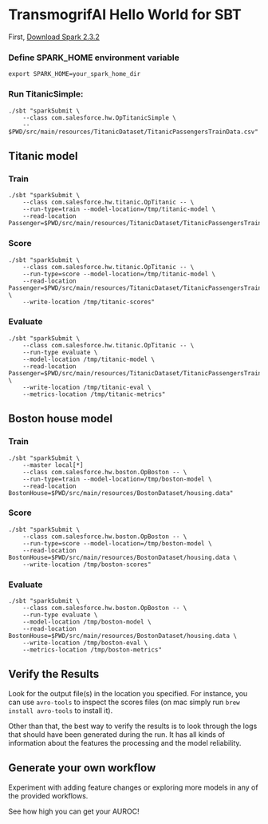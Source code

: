 # TransmogrifAI Hello World for SBT

First, [Download Spark 2.3.2](https://spark.apache.org/downloads.html)

### Define SPARK_HOME environment variable
```
export SPARK_HOME=your_spark_home_dir
```

### Run TitanicSimple:

```
./sbt "sparkSubmit \
    --class com.salesforce.hw.OpTitanicSimple \
    -- $PWD/src/main/resources/TitanicDataset/TitanicPassengersTrainData.csv"
```

## Titanic model

### Train
```
./sbt "sparkSubmit \
    --class com.salesforce.hw.titanic.OpTitanic -- \
    --run-type=train --model-location=/tmp/titanic-model \
    --read-location Passenger=$PWD/src/main/resources/TitanicDataset/TitanicPassengersTrainData.csv"
```

### Score
```
./sbt "sparkSubmit \
    --class com.salesforce.hw.titanic.OpTitanic -- \
    --run-type=score --model-location=/tmp/titanic-model \
    --read-location Passenger=$PWD/src/main/resources/TitanicDataset/TitanicPassengersTrainData.csv \
    --write-location /tmp/titanic-scores"
```

### Evaluate
```
./sbt "sparkSubmit \
    --class com.salesforce.hw.titanic.OpTitanic -- \
    --run-type evaluate \
    --model-location /tmp/titanic-model \
    --read-location Passenger=$PWD/src/main/resources/TitanicDataset/TitanicPassengersTrainData.csv \
    --write-location /tmp/titanic-eval \
    --metrics-location /tmp/titanic-metrics"
```

## Boston house model

### Train
```
./sbt "sparkSubmit \
    --master local[*]
    --class com.salesforce.hw.boston.OpBoston -- \
    --run-type=train --model-location=/tmp/boston-model \
    --read-location BostonHouse=$PWD/src/main/resources/BostonDataset/housing.data"
```

### Score
```
./sbt "sparkSubmit \
    --class com.salesforce.hw.boston.OpBoston -- \
    --run-type=score --model-location=/tmp/boston-model \
    --read-location BostonHouse=$PWD/src/main/resources/BostonDataset/housing.data \
    --write-location /tmp/boston-scores"
```

### Evaluate
```
./sbt "sparkSubmit \
    --class com.salesforce.hw.boston.OpBoston -- \
    --run-type evaluate \
    --model-location /tmp/boston-model \
    --read-location BostonHouse=$PWD/src/main/resources/BostonDataset/housing.data \
    --write-location /tmp/boston-eval \
    --metrics-location /tmp/boston-metrics"
```


## Verify the Results

Look for the output file(s) in the location you specified. For instance, you can use `avro-tools` to inspect the scores files (on mac simply run `brew install avro-tools` to install it).

Other than that, the best way to verify the results is to look through the logs that should have been generated during the run. It has all kinds of information about the features the processing and the model reliability.

## Generate your own workflow

Experiment with adding feature changes or exploring more models in any of the provided workflows.

See how high you can get your AUROC!
